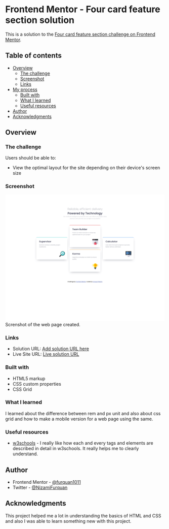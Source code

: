 # Frontend Mentor - Four card feature section solution

This is a solution to the [Four card feature section challenge on Frontend Mentor](https://www.frontendmentor.io/challenges/four-card-feature-section-weK1eFYK).

## Table of contents

- [Overview](#overview)
  - [The challenge](#the-challenge)
  - [Screenshot](#screenshot)
  - [Links](#links)
- [My process](#my-process)
  - [Built with](#built-with)
  - [What I learned](#what-i-learned)
  - [Useful resources](#useful-resources)
- [Author](#author)
- [Acknowledgments](#acknowledgments)

## Overview

### The challenge

Users should be able to:

- View the optimal layout for the site depending on their device's screen size

### Screenshot
![](./screenshot/screenshot.png)
Screnshot of the web page created.

### Links

- Solution URL: [Add solution URL here](https://your-solution-url.com)
- Live Site URL: [Live solution URL](https://furquan-demo-web-page.netlify.app/)

### Built with

- HTML5 markup
- CSS custom properties
- CSS Grid

### What I learned

I learned about the difference between rem and px unit and also about css grid and how to make a mobile version for a web page using the same.

### Useful resources

- [w3schools](https://www.w3schools.com/css/css_grid.asp) - I really like how each and every tags and elements are described in detail in w3schools. It really helps me to clearly understand.

## Author

- Frontend Mentor - [@furquan1011](https://www.frontendmentor.io/profile/hash-furquan)
- Twitter - [@NizamiFurquan](https://twitter.com/NizamiFurquan)

## Acknowledgments

This project helped me a lot in understanding the basics of HTML and CSS and also I was able to learn something new with this project.
